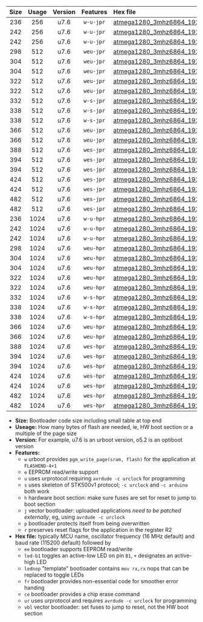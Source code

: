 |Size|Usage|Version|Features|Hex file|
|:-:|:-:|:-:|:-:|:--|
|236|256|u7.6|`w-u-jpr`|[atmega1280_3mhz6864_19200bps_ur_vbl.hex](https://raw.githubusercontent.com/stefanrueger/urboot/main/atmega1280_3mhz6864_19200bps_ur_vbl.hex)|
|242|256|u7.6|`w-u-jpr`|[atmega1280_3mhz6864_19200bps_led+b7_ur_vbl.hex](https://raw.githubusercontent.com/stefanrueger/urboot/main/atmega1280_3mhz6864_19200bps_led+b7_ur_vbl.hex)|
|242|256|u7.6|`w-u-jpr`|[atmega1280_3mhz6864_19200bps_lednop_ur_vbl.hex](https://raw.githubusercontent.com/stefanrueger/urboot/main/atmega1280_3mhz6864_19200bps_lednop_ur_vbl.hex)|
|298|512|u7.6|`weu-jpr`|[atmega1280_3mhz6864_19200bps_ee_ur_vbl.hex](https://raw.githubusercontent.com/stefanrueger/urboot/main/atmega1280_3mhz6864_19200bps_ee_ur_vbl.hex)|
|304|512|u7.6|`weu-jpr`|[atmega1280_3mhz6864_19200bps_ee_led+b7_ur_vbl.hex](https://raw.githubusercontent.com/stefanrueger/urboot/main/atmega1280_3mhz6864_19200bps_ee_led+b7_ur_vbl.hex)|
|304|512|u7.6|`weu-jpr`|[atmega1280_3mhz6864_19200bps_ee_lednop_ur_vbl.hex](https://raw.githubusercontent.com/stefanrueger/urboot/main/atmega1280_3mhz6864_19200bps_ee_lednop_ur_vbl.hex)|
|322|512|u7.6|`weu-jpr`|[atmega1280_3mhz6864_19200bps_ee_led+b7_fr_ur_vbl.hex](https://raw.githubusercontent.com/stefanrueger/urboot/main/atmega1280_3mhz6864_19200bps_ee_led+b7_fr_ur_vbl.hex)|
|322|512|u7.6|`weu-jpr`|[atmega1280_3mhz6864_19200bps_ee_lednop_fr_ur_vbl.hex](https://raw.githubusercontent.com/stefanrueger/urboot/main/atmega1280_3mhz6864_19200bps_ee_lednop_fr_ur_vbl.hex)|
|332|512|u7.6|`w-s-jpr`|[atmega1280_3mhz6864_19200bps_vbl.hex](https://raw.githubusercontent.com/stefanrueger/urboot/main/atmega1280_3mhz6864_19200bps_vbl.hex)|
|338|512|u7.6|`w-s-jpr`|[atmega1280_3mhz6864_19200bps_led+b7_vbl.hex](https://raw.githubusercontent.com/stefanrueger/urboot/main/atmega1280_3mhz6864_19200bps_led+b7_vbl.hex)|
|338|512|u7.6|`w-s-jpr`|[atmega1280_3mhz6864_19200bps_lednop_vbl.hex](https://raw.githubusercontent.com/stefanrueger/urboot/main/atmega1280_3mhz6864_19200bps_lednop_vbl.hex)|
|366|512|u7.6|`weu-jpr`|[atmega1280_3mhz6864_19200bps_ee_led+b7_fr_ce_ur_vbl.hex](https://raw.githubusercontent.com/stefanrueger/urboot/main/atmega1280_3mhz6864_19200bps_ee_led+b7_fr_ce_ur_vbl.hex)|
|366|512|u7.6|`weu-jpr`|[atmega1280_3mhz6864_19200bps_ee_lednop_fr_ce_ur_vbl.hex](https://raw.githubusercontent.com/stefanrueger/urboot/main/atmega1280_3mhz6864_19200bps_ee_lednop_fr_ce_ur_vbl.hex)|
|388|512|u7.6|`wes-jpr`|[atmega1280_3mhz6864_19200bps_ee_vbl.hex](https://raw.githubusercontent.com/stefanrueger/urboot/main/atmega1280_3mhz6864_19200bps_ee_vbl.hex)|
|394|512|u7.6|`wes-jpr`|[atmega1280_3mhz6864_19200bps_ee_led+b7_vbl.hex](https://raw.githubusercontent.com/stefanrueger/urboot/main/atmega1280_3mhz6864_19200bps_ee_led+b7_vbl.hex)|
|394|512|u7.6|`wes-jpr`|[atmega1280_3mhz6864_19200bps_ee_lednop_vbl.hex](https://raw.githubusercontent.com/stefanrueger/urboot/main/atmega1280_3mhz6864_19200bps_ee_lednop_vbl.hex)|
|424|512|u7.6|`wes-jpr`|[atmega1280_3mhz6864_19200bps_ee_led+b7_fr_vbl.hex](https://raw.githubusercontent.com/stefanrueger/urboot/main/atmega1280_3mhz6864_19200bps_ee_led+b7_fr_vbl.hex)|
|424|512|u7.6|`wes-jpr`|[atmega1280_3mhz6864_19200bps_ee_lednop_fr_vbl.hex](https://raw.githubusercontent.com/stefanrueger/urboot/main/atmega1280_3mhz6864_19200bps_ee_lednop_fr_vbl.hex)|
|482|512|u7.6|`wes-jpr`|[atmega1280_3mhz6864_19200bps_ee_led+b7_fr_ce_vbl.hex](https://raw.githubusercontent.com/stefanrueger/urboot/main/atmega1280_3mhz6864_19200bps_ee_led+b7_fr_ce_vbl.hex)|
|482|512|u7.6|`wes-jpr`|[atmega1280_3mhz6864_19200bps_ee_lednop_fr_ce_vbl.hex](https://raw.githubusercontent.com/stefanrueger/urboot/main/atmega1280_3mhz6864_19200bps_ee_lednop_fr_ce_vbl.hex)|
|236|1024|u7.6|`w-u-hpr`|[atmega1280_3mhz6864_19200bps_ur.hex](https://raw.githubusercontent.com/stefanrueger/urboot/main/atmega1280_3mhz6864_19200bps_ur.hex)|
|242|1024|u7.6|`w-u-hpr`|[atmega1280_3mhz6864_19200bps_led+b7_ur.hex](https://raw.githubusercontent.com/stefanrueger/urboot/main/atmega1280_3mhz6864_19200bps_led+b7_ur.hex)|
|242|1024|u7.6|`w-u-hpr`|[atmega1280_3mhz6864_19200bps_lednop_ur.hex](https://raw.githubusercontent.com/stefanrueger/urboot/main/atmega1280_3mhz6864_19200bps_lednop_ur.hex)|
|298|1024|u7.6|`weu-hpr`|[atmega1280_3mhz6864_19200bps_ee_ur.hex](https://raw.githubusercontent.com/stefanrueger/urboot/main/atmega1280_3mhz6864_19200bps_ee_ur.hex)|
|304|1024|u7.6|`weu-hpr`|[atmega1280_3mhz6864_19200bps_ee_led+b7_ur.hex](https://raw.githubusercontent.com/stefanrueger/urboot/main/atmega1280_3mhz6864_19200bps_ee_led+b7_ur.hex)|
|304|1024|u7.6|`weu-hpr`|[atmega1280_3mhz6864_19200bps_ee_lednop_ur.hex](https://raw.githubusercontent.com/stefanrueger/urboot/main/atmega1280_3mhz6864_19200bps_ee_lednop_ur.hex)|
|322|1024|u7.6|`weu-hpr`|[atmega1280_3mhz6864_19200bps_ee_led+b7_fr_ur.hex](https://raw.githubusercontent.com/stefanrueger/urboot/main/atmega1280_3mhz6864_19200bps_ee_led+b7_fr_ur.hex)|
|322|1024|u7.6|`weu-hpr`|[atmega1280_3mhz6864_19200bps_ee_lednop_fr_ur.hex](https://raw.githubusercontent.com/stefanrueger/urboot/main/atmega1280_3mhz6864_19200bps_ee_lednop_fr_ur.hex)|
|332|1024|u7.6|`w-s-hpr`|[atmega1280_3mhz6864_19200bps.hex](https://raw.githubusercontent.com/stefanrueger/urboot/main/atmega1280_3mhz6864_19200bps.hex)|
|338|1024|u7.6|`w-s-hpr`|[atmega1280_3mhz6864_19200bps_led+b7.hex](https://raw.githubusercontent.com/stefanrueger/urboot/main/atmega1280_3mhz6864_19200bps_led+b7.hex)|
|338|1024|u7.6|`w-s-hpr`|[atmega1280_3mhz6864_19200bps_lednop.hex](https://raw.githubusercontent.com/stefanrueger/urboot/main/atmega1280_3mhz6864_19200bps_lednop.hex)|
|366|1024|u7.6|`weu-hpr`|[atmega1280_3mhz6864_19200bps_ee_led+b7_fr_ce_ur.hex](https://raw.githubusercontent.com/stefanrueger/urboot/main/atmega1280_3mhz6864_19200bps_ee_led+b7_fr_ce_ur.hex)|
|366|1024|u7.6|`weu-hpr`|[atmega1280_3mhz6864_19200bps_ee_lednop_fr_ce_ur.hex](https://raw.githubusercontent.com/stefanrueger/urboot/main/atmega1280_3mhz6864_19200bps_ee_lednop_fr_ce_ur.hex)|
|388|1024|u7.6|`wes-hpr`|[atmega1280_3mhz6864_19200bps_ee.hex](https://raw.githubusercontent.com/stefanrueger/urboot/main/atmega1280_3mhz6864_19200bps_ee.hex)|
|394|1024|u7.6|`wes-hpr`|[atmega1280_3mhz6864_19200bps_ee_led+b7.hex](https://raw.githubusercontent.com/stefanrueger/urboot/main/atmega1280_3mhz6864_19200bps_ee_led+b7.hex)|
|394|1024|u7.6|`wes-hpr`|[atmega1280_3mhz6864_19200bps_ee_lednop.hex](https://raw.githubusercontent.com/stefanrueger/urboot/main/atmega1280_3mhz6864_19200bps_ee_lednop.hex)|
|424|1024|u7.6|`wes-hpr`|[atmega1280_3mhz6864_19200bps_ee_led+b7_fr.hex](https://raw.githubusercontent.com/stefanrueger/urboot/main/atmega1280_3mhz6864_19200bps_ee_led+b7_fr.hex)|
|424|1024|u7.6|`wes-hpr`|[atmega1280_3mhz6864_19200bps_ee_lednop_fr.hex](https://raw.githubusercontent.com/stefanrueger/urboot/main/atmega1280_3mhz6864_19200bps_ee_lednop_fr.hex)|
|482|1024|u7.6|`wes-hpr`|[atmega1280_3mhz6864_19200bps_ee_led+b7_fr_ce.hex](https://raw.githubusercontent.com/stefanrueger/urboot/main/atmega1280_3mhz6864_19200bps_ee_led+b7_fr_ce.hex)|
|482|1024|u7.6|`wes-hpr`|[atmega1280_3mhz6864_19200bps_ee_lednop_fr_ce.hex](https://raw.githubusercontent.com/stefanrueger/urboot/main/atmega1280_3mhz6864_19200bps_ee_lednop_fr_ce.hex)|

- **Size:** Bootloader code size including small table at top end
- **Useage:** How many bytes of flash are needed, ie, HW boot section or a multiple of the page size
- **Version:** For example, u7.6 is an urboot version, o5.2 is an optiboot version
- **Features:**
  + `w` urboot provides `pgm_write_page(sram, flash)` for the application at `FLASHEND-4+1`
  + `e` EEPROM read/write support
  + `u` uses urprotocol requiring `avrdude -c urclock` for programming
  + `s` uses skeleton of STK500v1 protocol; `-c urclock` and `-c arduino` both work
  + `h` hardware boot section: make sure fuses are set for reset to jump to boot section
  + `j` vector bootloader: uploaded applications *need to be patched externally*, eg, using `avrdude -c urclock`
  + `p` bootloader protects itself from being overwritten
  + `r` preserves reset flags for the application in the register R2
- **Hex file:** typically MCU name, oscillator frequency (16 MHz default) and baud rate (115200 default) followed by
  + `ee` bootloader supports EEPROM read/write
  + `led-b1` toggles an active-low LED on pin `B1`, `+` designates an active-high LED
  + `lednop` "template" bootloader contains `mov rx,rx` nops that can be replaced to toggle LEDs
  + `fr` bootloader provides non-essential code for smoother error handing
  + `ce` bootloader provides a chip erase command
  + `ur` uses urprotocol and requires `avrdude -c urclock` for programming
  + `vbl` vector bootloader: set fuses to jump to reset, not the HW boot section
